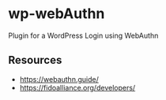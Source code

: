 # wp-webAuthn
Plugin for a WordPress Login using WebAuthn

## Resources

* https://webauthn.guide/
* https://fidoalliance.org/developers/
